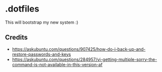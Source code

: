 # .dotfiles

This will bootstrap my new system :)

## Credits

- https://askubuntu.com/questions/907425/how-do-i-back-up-and-restore-passwords-and-keys
- https://askubuntu.com/questions/284957/vi-getting-multiple-sorry-the-command-is-not-available-in-this-version-af
